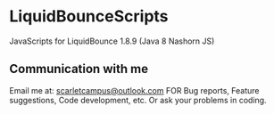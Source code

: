 # LiquidBounceScripts
JavaScripts for LiquidBounce 1.8.9 (Java 8 Nashorn JS)


## Communication with me
Email me at: <scarletcampus@outlook.com>
FOR Bug reports, Feature suggestions, Code development, etc. Or ask your problems in coding.
